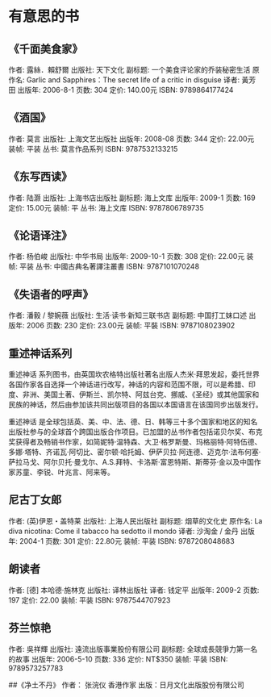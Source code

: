 # 有意思的书
## 《千面美食家》
作者: 露絲．賴舒爾
出版社: 天下文化
副标题: 一个美食评论家的乔装秘密生活
原作名: Garlic and Sapphires：The secret life of a critic in disguise
译者: 黃芳田
出版年: 2006-8-1
页数: 304
定价: 140.00元
ISBN: 9789864177424

## 《酒国》
作者:  莫言
出版社: 上海文艺出版社
出版年: 2008-08
页数: 344
定价: 22.00元
装帧: 平装
丛书: 莫言作品系列
ISBN: 9787532133215

## 《东写西读》
作者:  陆灏
出版社: 上海书店出版社
副标题: 海上文库
出版年: 2009-1
页数: 169
定价: 15.00元
装帧: 平
丛书: 海上文库
ISBN: 9787806789735

## 《论语译注》
作者:  杨伯峻
出版社: 中华书局
出版年: 2009-10-1
页数: 308
定价: 22.00元
装帧: 平装
丛书: 中國古典名著譯注叢書
ISBN: 9787101070248

## 《失语者的呼声》
作者: 潘毅 / 黎婉薇
出版社: 生活·读书·新知三联书店
副标题: 中国打工妹口述
出版年: 2006
页数: 230
定价: 23.00元
装帧: 平裝
ISBN: 9787108023902

## 重述神话系列
重述神话 系列图书，由英国坎农格特出版社著名出版人杰米·拜恩发起，委托世界各国作家各自选择一个神话进行改写，神话的内容和范围不限，可以是希腊、印度、非洲、美国土著、伊斯兰、凯尔特、阿兹台克、挪威、《圣经》或其他国家和民族的神话，然后由参加该共同出版项目的各国以本国语言在该国同步出版发行。

重述神话 是全球包括英、美、中、法、德、日、韩等三十多个国家和地区的知名出版社参与的全球首个跨国出版合作项目。已加盟的丛书作者包括诺贝尔奖、布克奖获得者及畅销书作家，如简妮特·温特森、大卫·格罗斯曼、玛格丽特·阿特伍德、多娜·塔特、齐诺瓦·阿切比、密尔顿·哈托姆、伊萨贝拉·阿连德、迈克尔·法布何塞·萨拉马戈、阿尔贝托·曼戈尔、A.S.拜特、卡洛斯·富恩特斯、斯蒂芬·金以及中国作家苏童、李锐、叶兆言、阿来等。

## 尼古丁女郎
作者: (英)伊恩・盖特莱
出版社: 上海人民出版社
副标题: 烟草的文化史
原作名: La diva nicotina: Come il tabacco ha sedotto il mondo
译者: 沙淘金 / 金丹
出版年: 2004-1
页数: 301
定价: 22.80元
装帧: 平装
ISBN: 9787208048683

## 朗读者
作者:  [德] 本哈德·施林克
出版社: 译林出版社
译者: 钱定平
出版年: 2009-2
页数: 197
定价: 22.00
装帧: 平装
ISBN: 9787544707923

## 芬兰惊艳
作者: 吳祥輝
出版社: 遠流出版事業股份有限公司
副标题: 全球成長競爭力第一名的故事
出版年: 2006-5-10
页数: 336
定价: NT$350
装帧: 平装
ISBN: 9789573257783

##《净土不丹》
作者： 张浣仪 香港作家
出版：日月文化出版股份有限公司